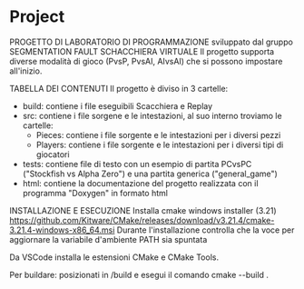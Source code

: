 # Project
PROGETTO DI LABORATORIO DI PROGRAMMAZIONE sviluppato dal gruppo SEGMENTATION FAULT
SCHACCHIERA VIRTUALE
Il progetto supporta diverse modalità di gioco (PvsP, PvsAI, AIvsAI) che si possono impostare all'inizio.

TABELLA DEI CONTENUTI
Il progetto è diviso in 3 cartelle:
- build: contiene i file eseguibili Scacchiera e Replay
- src: contiene i file sorgene e le intestazioni, al suo interno troviamo le cartelle:
    - Pieces: contiene i file sorgente e le intestazioni per i diversi pezzi
    - Players: contiene i file sorgente e le intestazioni per i diversi tipi di giocatori
- tests: contiene file di testo con un esempio di partita PCvsPC ("Stockfish vs Alpha Zero") e una partita generica ("general_game")
- html: contiene la documentazione del progetto realizzata con il programma "Doxygen" in formato html

INSTALLAZIONE E ESECUZIONE
Installa cmake windows installer (3.21) https://github.com/Kitware/CMake/releases/download/v3.21.4/cmake-3.21.4-windows-x86_64.msi
Durante l'installazione controlla che la voce per aggiornare la variabile d'ambiente PATH sia spuntata

Da VSCode installa le estensioni CMake e CMake Tools.

Per buildare:
posizionati in /build e esegui il comando
    cmake --build .


